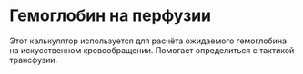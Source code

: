 # Гемоглобин на перфузии

Этот калькулятор используется для расчёта ожидаемого гемоглобина на искусственном кровообращении. Помогает определиться с тактикой трансфузии. 